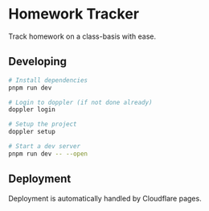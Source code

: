 # Homework Tracker

Track homework on a class-basis with ease.

## Developing

```bash
# Install dependencies
pnpm run dev

# Login to doppler (if not done already)
doppler login

# Setup the project
doppler setup

# Start a dev server
pnpm run dev -- --open
```

## Deployment

Deployment is automatically handled by Cloudflare pages.